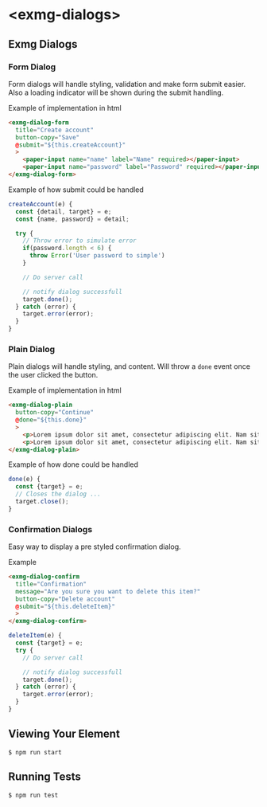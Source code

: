 # \<exmg-dialogs\>

## Exmg Dialogs

### Form Dialog
Form dialogs will handle styling, validation and make form submit easier. Also a loading indicator will be shown during the submit handling.

Example of implementation in html
```html
<exmg-dialog-form
  title="Create account"
  button-copy="Save"
  @submit="${this.createAccount}"
  >
    <paper-input name="name" label="Name" required></paper-input>
    <paper-input name="password" label="Password" required></paper-input>
</exmg-dialog-form>
```

Example of how submit could be handled
```js
createAccount(e) {
  const {detail, target} = e;
  const {name, password} = detail;

  try {
    // Throw error to simulate error
    if(password.length < 6) {
      throw Error('User password to simple')
    }

    // Do server call

    // notify dialog successfull
    target.done();
  } catch (error) {
    target.error(error);
  }
}
```

### Plain Dialog
Plain dialogs will handle styling, and content. Will throw a `done` event once the user clicked the button.

Example of implementation in html
```html
<exmg-dialog-plain
  button-copy="Continue"
  @done="${this.done}"
  >
    <p>Lorem ipsum dolor sit amet, consectetur adipiscing elit. Nam sit amet pharetra turpis. Nullam tincidunt aliquet condimentum.</p>
    <p>Lorem ipsum dolor sit amet, consectetur adipiscing elit. Nam sit amet pharetra turpis. Nullam tincidunt aliquet condimentum.</p>
</exmg-dialog-plain>
```

Example of how done could be handled
```js
done(e) {
  const {target} = e;
  // Closes the dialog ...
  target.close();
}
```

### Confirmation Dialogs
Easy way to display a pre styled confirmation dialog.

Example 
```html
<exmg-dialog-confirm
  title="Confirmation"
  message="Are you sure you want to delete this item?"
  button-copy="Delete account"
  @submit="${this.deleteItem}"
  >
</exmg-dialog-confirm>
```

```js
deleteItem(e) {
  const {target} = e;
  try {
    // Do server call

    // notify dialog successfull
    target.done();
  } catch (error) {
    target.error(error);
  }
}
```

## Viewing Your Element

```
$ npm run start
```

## Running Tests

```
$ npm run test
```